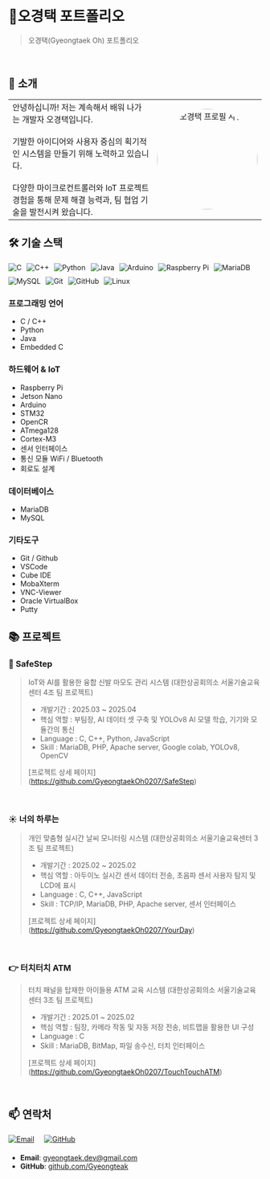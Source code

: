 # 📜오경택 포트폴리오

> 오경택(Gyeongtaek Oh) 포트폴리오

<br/>

## 👋 소개

<table>
  <tr>
    <td width="70%">
      안녕하십니까! 저는 계속해서 배워 나가는 개발자 오경택입니다.<br><br>
      기발한 아이디어와 사용자 중심의 획기적인 시스템을 만들기 위해 노력하고 있습니다.<br><br>
      다양한 마이크로컨트롤러와 IoT 프로젝트 경험을 통해 문제 해결 능력과, 팀 협업 기술을 발전시켜 왔습니다.
    </td>
    <td width="30%" align="center">
      <img src="https://github.com/user-attachments/assets/4e865b7d-c93f-477d-af75-31c7ac30d4ce" alt="오경택 프로필 사진" width="200" style="border-radius: 50%;" />
    </td>
  </tr>
</table>

## 🛠️ 기술 스택

<div style="display: flex; flex-wrap: wrap; gap: 10px; margin: 20px 0;">
  <img src="https://img.shields.io/badge/C-A8B9CC?style=for-the-badge&logo=c&logoColor=white" alt="C" />
  <img src="https://img.shields.io/badge/C++-00599C?style=for-the-badge&logo=cplusplus&logoColor=white" alt="C++" />
  <img src="https://img.shields.io/badge/Python-3776AB?style=for-the-badge&logo=python&logoColor=white" alt="Python" />
  <img src="https://img.shields.io/badge/Java-ED8B00?style=for-the-badge&logo=java&logoColor=white" alt="Java" />
  <img src="https://img.shields.io/badge/Arduino-00979D?style=for-the-badge&logo=arduino&logoColor=white" alt="Arduino" />
  <img src="https://img.shields.io/badge/Raspberry_Pi-A22846?style=for-the-badge&logo=raspberry-pi&logoColor=white" alt="Raspberry Pi" />
  <img src="https://img.shields.io/badge/MariaDB-003545?style=for-the-badge&logo=mariadb&logoColor=white" alt="MariaDB" />
  <img src="https://img.shields.io/badge/MySQL-4479A1?style=for-the-badge&logo=mysql&logoColor=white" alt="MySQL" />
  <img src="https://img.shields.io/badge/Git-F05032?style=for-the-badge&logo=git&logoColor=white" alt="Git" />
  <img src="https://img.shields.io/badge/github-181717?style=for-the-badge&logo=github&logoColor=white" alt="GitHub"/>
  <img src="https://img.shields.io/badge/linux-FCC624?style=for-the-badge&logo=linux&logoColor=black" alt="Linux"/>
</div>

### 프로그래밍 언어
- C / C++
- Python
- Java
- Embedded C

### 하드웨어 & IoT
- Raspberry Pi
- Jetson Nano
- Arduino
- STM32
- OpenCR
- ATmega128
- Cortex-M3
- 센서 인터페이스
- 통신 모듈 WiFi / Bluetooth
- 회로도 설계

### 데이터베이스
- MariaDB
- MySQL

### 기타도구
- Git / Github
- VSCode
- Cube IDE
- MobaXterm
- VNC-Viewer
- Oracle VirtualBox
- Putty

## 📚 프로젝트

### 🚶 SafeStep

> IoT와 AI를 활용한 융합 신발 마모도 관리 시스템 (대한상공회의소 서울기술교육센터 4조 팀 프로젝트)
>
> - 개발기간 : 2025.03 ~ 2025.04
> - 핵심 역할 : 부팀장, AI 데이터 셋 구축 및 YOLOv8 AI 모델 학습, 기기와 모듈간의 통신
> - Language : C, C++, Python, JavaScript
> - Skill : MariaDB, PHP, Apache server, Google colab, YOLOv8, OpenCV
>
> [프로젝트 상세 페이지] (https://github.com/GyeongtaekOh0207/SafeStep)

<br/>

### ☀️ 너의 하루는

> 개인 맞춤형 실시간 날씨 모니터링 시스템 (대한상공회의소 서울기술교육센터 3조 팀 프로젝트)
>
> - 개발기간 : 2025.02 ~ 2025.02
> - 핵심 역할 : 아두이노 실시간 센서 데이터 전송, 초음파 센서 사용자 탐지 및 LCD에 표시
> - Language : C, C++, JavaScript
> - Skill : TCP/IP, MariaDB, PHP, Apache server, 센서 인터페이스
>
> [프로젝트 상세 페이지] (https://github.com/GyeongtaekOh0207/YourDay)

<br/>

### 👉 터치터치 ATM

> 터치 패널을 탑재한 아이들용 ATM 교육 시스템 (대한상공회의소 서울기술교육센터 3조 팀 프로젝트)
>
> - 개발기간 : 2025.01 ~ 2025.02
> - 핵심 역할 : 팀장, 카메라 작동 및 자동 저장 전송, 비트맵을 활용한 UI 구성
> - Language : C
> - Skill : MariaDB, BitMap, 파일 송수신, 터치 인터페이스
>
> [프로젝트 상세 페이지] (https://github.com/GyeongtaekOh0207/TouchTouchATM)

<br/>

## 📫 연락처
<div style="display: flex; flex-wrap: wrap; gap: 20px; margin: 20px 0;">
  <a href="mailto:gyeongtaek.dev@gmail.com">
    <img src="https://img.shields.io/badge/Email-D14836?style=for-the-badge&logo=gmail&logoColor=white" alt="Email" />
  </a>
  <a href="https://github.com/GyeongtaekOh0207">
    <img src="https://img.shields.io/badge/GitHub-100000?style=for-the-badge&logo=github&logoColor=white" alt="GitHub" />
  </a>
</div>

- **Email**: gyeongtaek.dev@gmail.com
- **GitHub**: [github.com/Gyeongteak](https://github.com/GyeongtaekOh0207)

